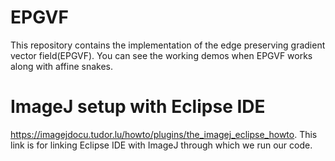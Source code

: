 # EPGVF
 This repository contains the implementation of the edge preserving gradient vector field(EPGVF). You can see the working demos when EPGVF works along with affine snakes. 
# ImageJ setup with Eclipse IDE
https://imagejdocu.tudor.lu/howto/plugins/the_imagej_eclipse_howto.
This link is for linking Eclipse IDE with ImageJ through which we run our code.
 
